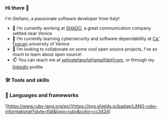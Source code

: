 ### Hi there 👋
I'm Stefano, a passionate software developer from Italy!

- 🔭 I’m currently working at [SHADO](https://shado.tv), a great communication company settled near Venice
- 🌱 I’m currently learning cybersecurity and software dependability at [Ca' Foscari](https://unive.it) university of Venice
- 👯 I’m looking to collaborate on some cool open source projects, I've so much to learn about open source!
- 📫 You can reach me at [sellostefano[at]gmail[dot]com](mailto:sellostefano@gmail.com), or through my [linkedIn](https://www.linkedin.com/in/stefano-sello/) profile

### 🛠️ Tools and skills

### 🤖 Languages and frameworks
![https://www.ruby-lang.org/en/](https://img.shields.io/badge/LANG-ruby-informational?style=flat&logo=ruby&color=cc342d)
